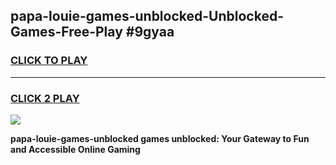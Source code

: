 
## papa-louie-games-unblocked-Unblocked-Games-Free-Play #9gyaa
<h3>
<a href="https://us.freeplayer.one?title=papa-louie-games-unblocked&ref=9M">CLICK TO PLAY</a></h3>
<hr>

<h3>
<a href="https://us.freeplayer.one?title=papa-louie-games-unblocked&ref=9M">CLICK 2 PLAY</a>
  
</h3>

<a href="https://us.freeplayer.one?title=papa-louie-games-unblocked&ref=9M"><img src="https://clearcache.store/games.png"></a>


**papa-louie-games-unblocked games unblocked: Your Gateway to Fun and Accessible Online Gaming**
